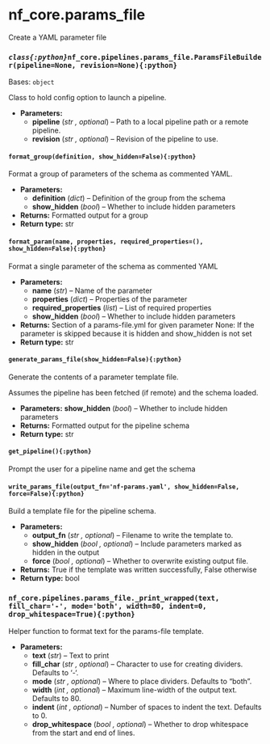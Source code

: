 # nf_core.params_file

Create a YAML parameter file

### _`class{:python}`_`nf_core.pipelines.params_file.ParamsFileBuilder(pipeline=None, revision=None){:python}`

Bases: `object`

Class to hold config option to launch a pipeline.

- **Parameters:**
  - **pipeline** (_str_ _,_ _optional_) – Path to a local pipeline path or a remote pipeline.
  - **revision** (_str_ _,_ _optional_) – Revision of the pipeline to use.

#### `format_group(definition, show_hidden=False){:python}`

Format a group of parameters of the schema as commented YAML.

- **Parameters:**
  - **definition** (_dict_) – Definition of the group from the schema
  - **show_hidden** (_bool_) – Whether to include hidden parameters
- **Returns:**
  Formatted output for a group
- **Return type:**
  str

#### `format_param(name, properties, required_properties=(), show_hidden=False){:python}`

Format a single parameter of the schema as commented YAML

- **Parameters:**
  - **name** (_str_) – Name of the parameter
  - **properties** (_dict_) – Properties of the parameter
  - **required_properties** (_list_) – List of required properties
  - **show_hidden** (_bool_) – Whether to include hidden parameters
- **Returns:**
  Section of a params-file.yml for given parameter
  None: If the parameter is skipped because it is hidden and show_hidden is not set
- **Return type:**
  str

#### `generate_params_file(show_hidden=False){:python}`

Generate the contents of a parameter template file.

Assumes the pipeline has been fetched (if remote) and the schema loaded.

- **Parameters:**
  **show_hidden** (_bool_) – Whether to include hidden parameters
- **Returns:**
  Formatted output for the pipeline schema
- **Return type:**
  str

#### `get_pipeline(){:python}`

Prompt the user for a pipeline name and get the schema

#### `write_params_file(output_fn='nf-params.yaml', show_hidden=False, force=False){:python}`

Build a template file for the pipeline schema.

- **Parameters:**
  - **output_fn** (_str_ _,_ _optional_) – Filename to write the template to.
  - **show_hidden** (_bool_ _,_ _optional_) – Include parameters marked as hidden in the output
  - **force** (_bool_ _,_ _optional_) – Whether to overwrite existing output file.
- **Returns:**
  True if the template was written successfully, False otherwise
- **Return type:**
  bool

### `nf_core.pipelines.params_file._print_wrapped(text, fill_char='-', mode='both', width=80, indent=0, drop_whitespace=True){:python}`

Helper function to format text for the params-file template.

- **Parameters:**
  - **text** (_str_) – Text to print
  - **fill_char** (_str_ _,_ _optional_) – Character to use for creating dividers. Defaults to ‘-‘.
  - **mode** (_str_ _,_ _optional_) – Where to place dividers. Defaults to “both”.
  - **width** (_int_ _,_ _optional_) – Maximum line-width of the output text. Defaults to 80.
  - **indent** (_int_ _,_ _optional_) – Number of spaces to indent the text. Defaults to 0.
  - **drop_whitespace** (_bool_ _,_ _optional_) – Whether to drop whitespace from the start and end of lines.
